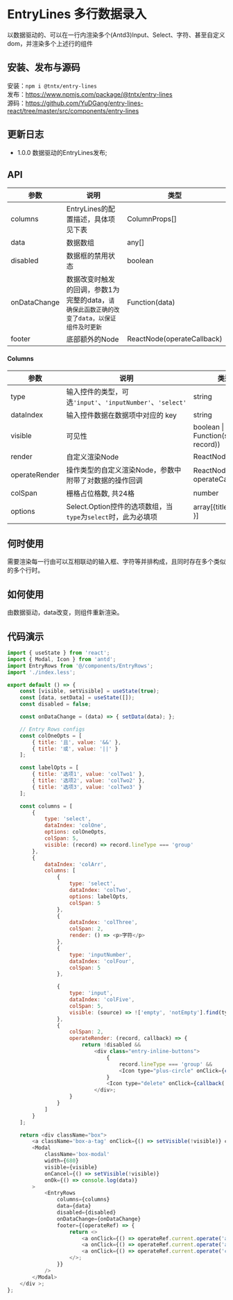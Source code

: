 # EntryLines 多行数据录入

以数据驱动的、可以在一行内渲染多个(Antd3)Input、Select、字符、甚至自定义dom，并渲染多个上述行的组件
        
## 安装、发布与源码
安装：`npm i @tntx/entry-lines`  
发布：https://www.npmjs.com/package/@tntx/entry-lines  
源码：https://github.com/YuDGang/entry-lines-react/tree/master/src/components/entry-lines

## 更新日志
- 1.0.0 数据驱动的EntryLines发布;  

## API  
|      参数         |       说明          |    类型        |
|      ----         |        ----         |      ----      |
|columns|EntryLines的配置描述，具体项见下表|ColumnProps[]|
|data|数据数组|any[]|
|disabled|数据框的禁用状态|boolean|
|onDataChange|数据改变时触发的回调，参数1为完整的data，`请确保此函数正确的改变了data，以保证组件及时更新`|Function(data)|
|footer|底部额外的Node|ReactNode(operateCallback)|

#### Columns
|      参数         |       说明          |    类型        |
|      ----         |        ----         |      ----      |
|type|输入控件的类型，可选`'input'`、`'inputNumber'`、`'select'`|string|
|dataIndex|输入控件数据在数据项中对应的 key|string|
|visible|可见性|boolean &#124; Function(source, record))|
|render|自定义渲染Node|ReactNode|
|operateRender|操作类型的自定义渲染Node，参数中附带了对数据的操作回调|ReactNode(record, operateCallback)|
|colSpan|栅格占位格数, 共24格|number|
|options|Select.Option控件的选项数组，当`type`为`select`时，此为必填项|array[{title: , value: }]|
    
## 何时使用  
需要渲染每一行由可以互相联动的输入框、字符等并排构成，且同时存在多个类似的多个行时。
        
## 如何使用  
由数据驱动，data改变，则组件重新渲染。
        
## 代码演示
``` javascript
import { useState } from 'react';
import { Modal, Icon } from 'antd';
import EntryRows from '@/components/EntryRows';
import './index.less';

export default () => {
	const [visible, setVisible] = useState(true);
	const [data, setData] = useState([]);
	const disabled = false;

	const onDataChange = (data) => { setData(data); };

	// Entry Rows configs
	const colOneOpts = [
		{ title: '且', value: '&&' },
		{ title: '或', value: '||' }
	];

	const labelOpts = [
		{ title: '选项1', value: 'colTwo1' },
		{ title: '选项2', value: 'colTwo2' },
		{ title: '选项3', value: 'colTwo3' }
	];

	const columns = [
		{
			type: 'select',
			dataIndex: 'colOne',
			options: colOneOpts,
			colSpan: 5,
			visible: (record) => record.lineType === 'group'
		},
		{
			dataIndex: 'colArr',
			columns: [
				{
					type: 'select',
					dataIndex: 'colTwo',
					options: labelOpts,
					colSpan: 5
				},
				{
					dataIndex: 'colThree',
					colSpan: 2,
					render: () => <p>字符</p>
				},
				{
					type: 'inputNumber',
					dataIndex: 'colFour',
					colSpan: 5
				},

				{
					type: 'input',
					dataIndex: 'colFive',
					colSpan: 5,
					visible: (source) => !['empty', 'notEmpty'].find(type => type === source.colTree)
				},
				{
					colSpan: 2,
					operateRender: (record, callback) => {
						return !disabled &&
							<div class="entry-inline-buttons">
								{
									record.lineType === 'group' &&
									<Icon type="plus-circle" onClick={callback('addLine')} />
								}
								<Icon type="delete" onClick={callback('delete')} />
							</div>;
					}
				}
			]
		}
	];

	return <div className="box">
		<a className='box-a-tag' onClick={() => setVisible(!visible)} children={'click to show modal'} />
		<Modal
			className='box-modal'
			width={680}
			visible={visible}
			onCancel={() => setVisible(!visible)}
			onOk={() => console.log(data)}
		>
			<EntryRows
				columns={columns}
				data={data}
				disabled={disabled}
				onDataChange={onDataChange}
				footer={(operateRef) => {
					return <>
						<a onClick={() => operateRef.current.operate('addRow', { lineType: 'single' })}>添加单条条件</a>
						<a onClick={() => operateRef.current.operate('addRow', { lineType: 'group' })}>添加条件组</a>
						<a onClick={() => operateRef.current.operate('clear')}>清空</a>
					</>;
				}}
			/>
		</Modal>
	</div >;
};

```

